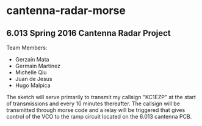 # cantenna-radar-morse
## 6.013 Spring 2016 Cantenna Radar Project

Team Members:
* Gerzain Mata
* Germain Martinez
* Michelle Qiu
* Juan de Jesus
* Hugo Malpica

The sketch will serve primarily to transmit my callsign "KC1EZP" at the start of transmissions and every 10 minutes thereafter.  The callsign will be transmitted through morse code and a relay will be triggered that gives control of the VCO to the ramp circuit located on the 6.013 cantenna PCB.

